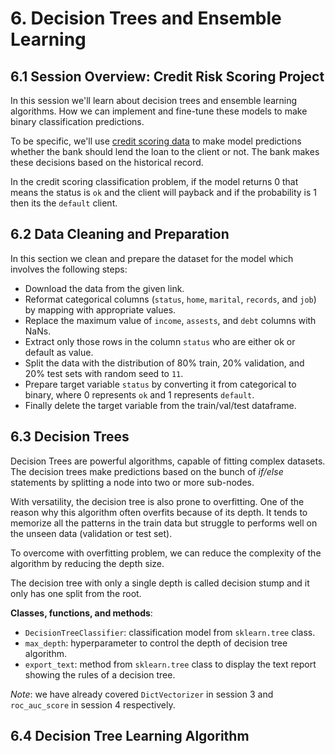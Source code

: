 # 6. Decision Trees and Ensemble Learning

## 6.1 Session Overview: Credit Risk Scoring Project

In this session we'll learn about decision trees and ensemble learning algorithms. How we can implement and fine-tune these models to make binary classification predictions.

To be specific, we'll use [credit scoring data](https://github.com/gastonstat/CreditScoring) to make model predictions whether the bank should lend the loan to the client or not. The bank makes these decisions based on the historical record.

In the credit scoring classification problem, if the model returns 0 that means the status is `ok` and the client will payback and if the probability is 1 then its the `default` client.

## 6.2 Data Cleaning and Preparation

In this section we clean and prepare the dataset for the model which involves the following steps:

- Download the data from the given link.
- Reformat categorical columns (`status`, `home`, `marital`, `records`, and `job`) by mapping with appropriate values.
- Replace the maximum value of `income`, `assests`, and `debt` columns with NaNs.
- Extract only those rows in the column `status` who are either ok or default as value.
- Split the data with the distribution of 80% train, 20% validation, and 20% test sets with random seed to `11`.
- Prepare target variable `status` by converting it from categorical to binary, where 0 represents `ok` and 1 represents `default`.
- Finally delete the target variable from the train/val/test dataframe.

## 6.3 Decision Trees

Decision Trees are powerful algorithms, capable of fitting complex datasets. The decision trees make predictions based on the bunch of *if/else* statements by splitting a node into two or more sub-nodes.

With versatility, the decision tree is also prone to overfitting. One of the reason why this algorithm often overfits because of its depth. It tends to memorize all the patterns in the train data but struggle to performs well on the unseen data (validation or test set).

To overcome with overfitting problem, we can reduce the complexity of the algorithm by reducing the depth size.

The decision tree with only a single depth is called decision stump and it only has one split from the root.

**Classes, functions, and methods**:

- `DecisionTreeClassifier`: classification model from `sklearn.tree` class.
- `max_depth`: hyperparameter to control the depth of decision tree algorithm.
- `export_text`: method from `sklearn.tree` class to display the text report showing the rules of a decision tree.

*Note*: we have already covered `DictVectorizer` in session 3 and `roc_auc_score` in session 4 respectively.

## 6.4 Decision Tree Learning Algorithm


